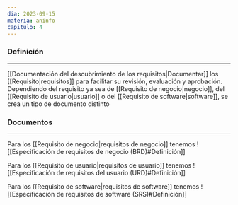 ```yaml
---
dia: 2023-09-15
materia: aninfo
capitulo: 4
---
```

### Definición
---
[[Documentación del descubrimiento de los requisitos|Documentar]] los [[Requisito|requisitos]] para facilitar su revisión, evaluación y aprobación. Dependiendo del requisito ya sea de [[Requisito de negocio|negocio]], del [[Requisito de usuario|usuario]] o del [[Requisito de software|software]], se crea un tipo de documento distinto

### Documentos
---
Para los [[Requisito de negocio|requisitos de negocio]] tenemos
![[Especificación de requisitos de negocio (BRD)#Definición]]

Para los [[Requisito de usuario|requisitos de usuario]] tenemos
![[Especificación de requisitos del usuario (URD)#Definición]]

Para los [[Requisito de software|requisitos de software]] tenemos
![[Especificación de requisitos de software (SRS)#Definición]]